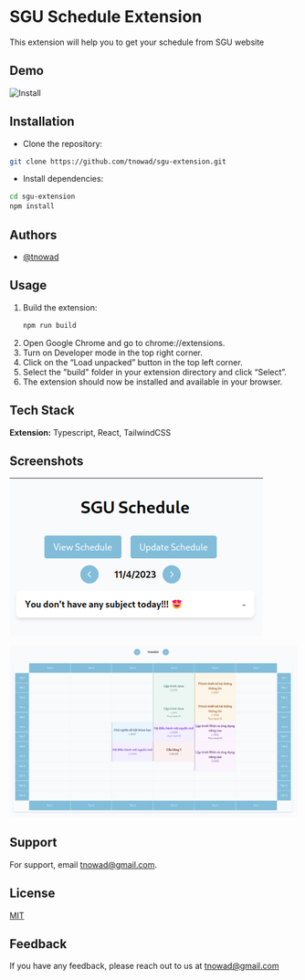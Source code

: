 
# SGU Schedule Extension

This extension will help you to get your schedule from SGU website

## Demo

![Install](https://github.com/tnowad/sgu-extension/blob/main/images/install.gif?raw=true)
## Installation

- Clone the repository:

```bash
git clone https://github.com/tnowad/sgu-extension.git
```

- Install dependencies:

```bash
cd sgu-extension
npm install
```
## Authors

- [@tnowad](https://www.github.com/tnowad)

## Usage
1. Build the extension:
    ```bash
    npm run build
    ```
1. Open Google Chrome and go to chrome://extensions.
1. Turn on Developer mode in the top right corner.
1. Click on the “Load unpacked” button in the top left corner.
1. Select the "build" folder in your extension directory and click “Select”.
1. The extension should now be installed and available in your browser.
## Tech Stack

**Extension:** Typescript, React, TailwindCSS
## Screenshots

![Popup](https://raw.githubusercontent.com/tnowad/sgu-extension/56845fd9af01575d12a870f09ec43424825db8d2/images/popup.png)

![Schedule](https://raw.githubusercontent.com/tnowad/sgu-extension/1994ce1230f8d22aeeb16c82163db86eed5e7f98/images/schedule.png)
## Support

For support, email tnowad@gmail.com.


## License

[MIT](https://raw.githubusercontent.com/tnowad/sgu-extension/main/LICENSE)


## Feedback

If you have any feedback, please reach out to us at tnowad@gmail.com


